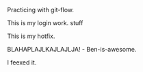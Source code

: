 Practicing with git-flow.

This is my login work.
  stuff

This is my hotfix.



BLAHAPLAJLKAJLAJLJA! - Ben-is-awesome.



I feexed it.
